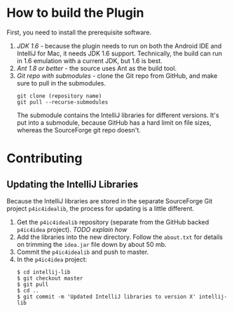 # How to build the Plugin

First, you need to install the prerequisite software.

1. *JDK 1.6* - because the plugin needs to run on both the Android IDE and
   IntelliJ for Mac, it needs JDK 1.6 support.  Technically, the build can
   run in 1.6 emulation with a current JDK, but 1.6 is best.
1. *Ant 1.8 or better* - the source uses Ant as the build tool.
1. *Git repo with submodules* - clone the Git repo from GitHub, and make
   sure to pull in the submodules.
   ```
   git clone (repository name)
   git pull --recurse-submodules
   ```
   The submodule contains the IntelliJ libraries for different versions.
   It's put into a submodule, because GitHub has a hard limit on file
   sizes, whereas the SourceForge git repo doesn't.


# Contributing

## Updating the IntelliJ Libraries

Because the IntelliJ libraries are stored in the separate SourceForge Git project
`p4ic4idealib`, the process for updating is a little different.
 
1. Get the `p4ic4idealib` repository (separate from the GitHub backed `p4ic4idea`
   project). *TODO explain how*
1. Add the libraries into the new directory.  Follow the `about.txt` for details on
   trimming the `idea.jar` file down by about 50 mb.
1. Commit the `p4ic4idealib` and push to master.
1. In the `p4ic4idea` project:
    ```
    $ cd intellij-lib
    $ git checkout master
    $ git pull
    $ cd ..
    $ git commit -m 'Updated IntelliJ libraries to version X' intellij-lib
    ```

